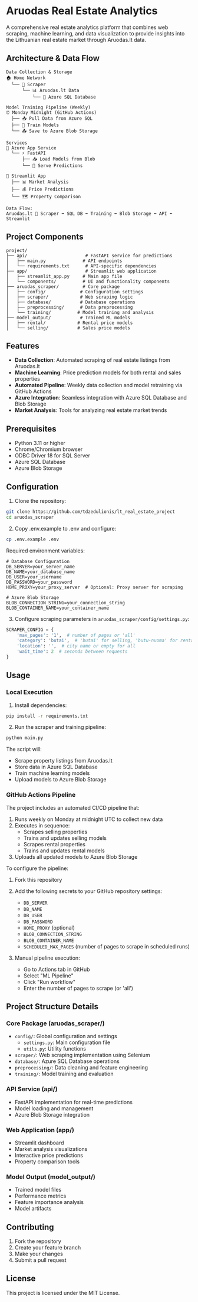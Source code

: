 # Aruodas Real Estate Analytics

A comprehensive real estate analytics platform that combines web scraping, machine learning, and data visualization to provide insights into the Lithuanian real estate market through Aruodas.lt data.

## Architecture & Data Flow

```
Data Collection & Storage
🏠 Home Network
  └── 🤖 Scraper
      └── 📊 Aruodas.lt Data
          └── 💾 Azure SQL Database

Model Training Pipeline (Weekly)
⏰ Monday Midnight (GitHub Actions)
  ├── 📥 Pull Data from Azure SQL
  ├── 🧮 Train Models
  └── 📤 Save to Azure Blob Storage

Services
📡 Azure App Service
  └── ⚡ FastAPI
      ├── 📥 Load Models from Blob
      └── 🎯 Serve Predictions

📱 Streamlit App
  ├── 📊 Market Analysis
  ├── 💰 Price Predictions
  └── 🗺️ Property Comparison

Data Flow: 
Aruodas.lt 🔄 Scraper ➡️ SQL DB ➡️ Training ➡️ Blob Storage ⬅️ API ⬅️ Streamlit
```

## Project Components

```
project/
├── api/                      # FastAPI service for predictions
│   ├── main.py              # API endpoints
│   └── requirements.txt      # API-specific dependencies
├── app/                      # Streamlit web application
│   ├── streamlit_app.py     # Main app file
│   └── components/          # UI and functionality components
├── aruodas_scraper/         # Core package
│   ├── config/             # Configuration settings
│   ├── scraper/            # Web scraping logic
│   ├── database/           # Database operations
│   ├── preprocessing/      # Data preprocessing
│   └── training/          # Model training and analysis
├── model_output/           # Trained ML models
│   ├── rental/            # Rental price models
│   └── selling/           # Sales price models
```

## Features

- **Data Collection**: Automated scraping of real estate listings from Aruodas.lt
- **Machine Learning**: Price prediction models for both rental and sales properties
- **Automated Pipeline**: Weekly data collection and model retraining via GitHub Actions
- **Azure Integration**: Seamless integration with Azure SQL Database and Blob Storage
- **Market Analysis**: Tools for analyzing real estate market trends

## Prerequisites

- Python 3.11 or higher
- Chrome/Chromium browser
- ODBC Driver 18 for SQL Server
- Azure SQL Database
- Azure Blob Storage

## Configuration

1. Clone the repository:
```bash
git clone https://github.com/tdzedulionis/lt_real_estate_project
cd aruodas_scraper
```

2. Copy .env.example to .env and configure:
```bash
cp .env.example .env
```

Required environment variables:
```
# Database Configuration
DB_SERVER=your_server_name
DB_NAME=your_database_name
DB_USER=your_username
DB_PASSWORD=your_password
HOME_PROXY=your_proxy_server  # Optional: Proxy server for scraping

# Azure Blob Storage
BLOB_CONNECTION_STRING=your_connection_string
BLOB_CONTAINER_NAME=your_container_name
```

3. Configure scraping parameters in `aruodas_scraper/config/settings.py`:
```python
SCRAPER_CONFIG = {
    'max_pages': '1',  # number of pages or 'all'
    'category': 'butai',  # 'butai' for selling, 'butu-nuoma' for rental
    'location': '',  # city name or empty for all
    'wait_time': 2  # seconds between requests
}
```

## Usage

### Local Execution

1. Install dependencies:
```bash
pip install -r requirements.txt
```

2. Run the scraper and training pipeline:
```bash
python main.py
```

The script will:
- Scrape property listings from Aruodas.lt
- Store data in Azure SQL Database
- Train machine learning models
- Upload models to Azure Blob Storage

### GitHub Actions Pipeline

The project includes an automated CI/CD pipeline that:
1. Runs weekly on Monday at midnight UTC to collect new data
2. Executes in sequence:
   - Scrapes selling properties
   - Trains and updates selling models
   - Scrapes rental properties
   - Trains and updates rental models
3. Uploads all updated models to Azure Blob Storage

To configure the pipeline:
1. Fork this repository
2. Add the following secrets to your GitHub repository settings:
   - `DB_SERVER`
   - `DB_NAME`
   - `DB_USER`
   - `DB_PASSWORD`
   - `HOME_PROXY` (optional)
   - `BLOB_CONNECTION_STRING`
   - `BLOB_CONTAINER_NAME`
   - `SCHEDULED_MAX_PAGES` (number of pages to scrape in scheduled runs)

3. Manual pipeline execution:
   - Go to Actions tab in GitHub
   - Select "ML Pipeline"
   - Click "Run workflow"
   - Enter the number of pages to scrape (or 'all')

## Project Structure Details

### Core Package (aruodas_scraper/)
- `config/`: Global configuration and settings
  - `settings.py`: Main configuration file
  - `utils.py`: Utility functions
- `scraper/`: Web scraping implementation using Selenium
- `database/`: Azure SQL Database operations
- `preprocessing/`: Data cleaning and feature engineering
- `training/`: Model training and evaluation

### API Service (api/)
- FastAPI implementation for real-time predictions
- Model loading and management
- Azure Blob Storage integration

### Web Application (app/)
- Streamlit dashboard
- Market analysis visualizations
- Interactive price predictions
- Property comparison tools

### Model Output (model_output/)
- Trained model files
- Performance metrics
- Feature importance analysis
- Model artifacts

## Contributing

1. Fork the repository
2. Create your feature branch
3. Make your changes
4. Submit a pull request

## License

This project is licensed under the MIT License.
